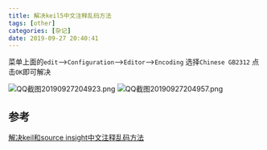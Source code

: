 ```yaml
---
title: 解决keil5中文注释乱码方法
tags: [other]
categories: [杂记]
date: 2019-09-27 20:40:41
---
```


菜单上面的`edit`-->`Configuration`-->`Editor`-->`Encoding`
选择`Chinese GB2312` 点击`OK`即可解决

![QQ截图20190927204923.png](https://i.loli.net/2019/10/29/KbqwISemc8zP6yG.png)
![QQ截图20190927204957.png](https://i.loli.net/2019/10/29/Ln7HVd4jxYDhErX.png)



## 参考

[解决keil和source insight中文注释乱码方法](https://blog.csdn.net/u011784994/article/details/46126327)